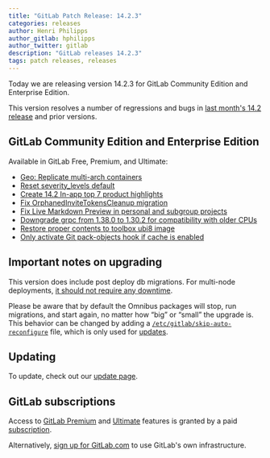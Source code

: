 ```yaml
---
title: "GitLab Patch Release: 14.2.3"
categories: releases
author: Henri Philipps
author_gitlab: hphilipps
author_twitter: gitlab
description: "GitLab releases 14.2.3"
tags: patch releases, releases
---
```


<!-- For detailed instructions on how to complete this, please see https://gitlab.com/gitlab-org/release/docs/blob/master/general/patch/blog-post.md -->

Today we are releasing version 14.2.3 for GitLab Community Edition and Enterprise Edition.

This version resolves a number of regressions and bugs in
[last month's 14.2 release](/releases/2021/08/22/gitlab-14-2-released/) and
prior versions.

## GitLab Community Edition and Enterprise Edition

Available in GitLab Free, Premium, and Ultimate:

- [Geo: Replicate multi-arch containers](https://gitlab.com/gitlab-org/gitlab/-/merge_requests/67624)
- [Reset severity_levels default](https://gitlab.com/gitlab-org/gitlab/-/merge_requests/68586)
- [Create 14.2 In-app top 7 product highlights](https://gitlab.com/gitlab-org/gitlab/-/merge_requests/68601)
- [Fix OrphanedInviteTokensCleanup migration](https://gitlab.com/gitlab-org/gitlab/-/merge_requests/68784)
- [Fix Live Markdown Preview in personal and subgroup projects](https://gitlab.com/gitlab-org/gitlab/-/merge_requests/68803)
- [Downgrade grpc from 1.38.0 to 1.30.2 for compatibility with older CPUs](https://gitlab.com/gitlab-org/gitlab/-/merge_requests/68865)
- [Restore proper contents to toolbox ubi8 image](https://gitlab.com/gitlab-org/build/CNG/-/merge_requests/742)
- [Only activate Git pack-objects hook if cache is enabled](https://gitlab.com/gitlab-org/gitaly/-/merge_requests/3815)

## Important notes on upgrading

This version does include post deploy db migrations. For multi-node deployments, [it should not require any downtime](https://docs.gitlab.com/ee/update/#upgrading-without-downtime).

Please be aware that by default the Omnibus packages will stop, run migrations,
and start again, no matter how “big” or “small” the upgrade is. This behavior
can be changed by adding a [`/etc/gitlab/skip-auto-reconfigure`](http://docs.gitlab.com/omnibus/update/README.html) file,
which is only used for [updates](https://docs.gitlab.com/omnibus/update/README.html).

## Updating

To update, check out our [update page](/update/).

## GitLab subscriptions

Access to [GitLab Premium](/pricing/premium/) and [Ultimate](/pricing/ultimate/) features is granted by a paid [subscription](/pricing/).

Alternatively, [sign up for GitLab.com](https://gitlab.com/users/sign_in)
to use GitLab's own infrastructure.
